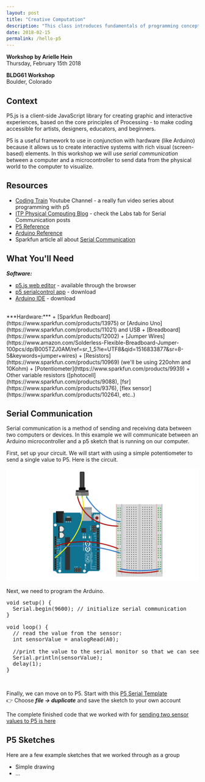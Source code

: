 ```yaml
---
layout: post
title: "Creative Computation"
description: "This class introduces fundamentals of programming concepts while creating interactive visual compositions that integrate with programmable hardware. The foundation of this class is p5.js, a JavaScript library by the Processing Foundation, which makes creative coding accessible for artists, designers, educators and beginners. In this workshop, we will get up and running with the p5 framework, and develop an interactive drawing program in the browser. We will then learn to integrate physical controllers and sensors using Arduino to manipulate our drawing application. You will walk away from this class having built an interactive interfaces that integrates both hardware and software. "
date: 2018-02-15
permalink: /hello-p5
---
```


**Workshop by Arielle Hein** <br>
Thursday, February 15th 2018

**BLDG61 Workshop**<br>
Boulder, Colorado

## Context
P5.js is a client-side JavaScript library for creating graphic and interactive experiences, based on the core principles of Processing - to make coding accessible for artists, designers, educators, and beginners.

P5 is a useful framework to use in conjunction with hardware (like Arduino) because it allows us to create interactive systems with rich visual (screen-based) elements. In this workshop we will use *serial communication* between a computer and a microcontroller to send data from the physical world to the computer to visualize.

## Resources
+ [Coding Train](https://www.youtube.com/playlist?list=PLRqwX-V7Uu6Zy51Q-x9tMWIv9cueOFTFA) Youtube Channel - a really fun video series about programming with p5
+ [ITP Physical Computing Blog](https://itp.nyu.edu/physcomp/labs/) - check the Labs tab for Serial Communication posts
+ [P5 Reference](https://p5js.org/)
+ [Arduino Reference](https://www.arduino.cc/reference/en/)
+ Sparkfun article all about [Serial Communication](https://learn.sparkfun.com/tutorials/serial-communication)

## What You'll Need
***Software:***
+ [p5.js web editor](http://alpha.editor.p5js.org) - available through the browser
+ [p5 serialcontrol app](https://github.com/vanevery/p5.serialcontrol/releases) - download
+ [Arduino IDE](https://www.arduino.cc/en/Main/Software) - download

<br>
***Hardware:***
+ [Sparkfun Redboard](https://www.sparkfun.com/products/13975) or [Arduino Uno](https://www.sparkfun.com/products/11021) and USB
+ [Breadboard](https://www.sparkfun.com/products/12002)
+ [Jumper Wires](https://www.amazon.com/Solderless-Flexible-Breadboard-Jumper-100pcs/dp/B005TZJ0AM/ref=sr_1_5?ie=UTF8&qid=1516833877&sr=8-5&keywords=jumper+wires)
+ [Resistors](https://www.sparkfun.com/products/10969) (we'll be using 220ohm and 10Kohm)
+ [Potentiometer](https://www.sparkfun.com/products/9939)
+ Other variable resistors ([photocell](https://www.sparkfun.com/products/9088), [fsr](https://www.sparkfun.com/products/9376), [flex sensor](https://www.sparkfun.com/products/10264), etc..)


## Serial Communication
Serial communication is a method of sending and receiving data between two computers or devices. In this example we will communicate between an Arduino microcontroller and a p5 sketch that is running on our computer.

First, set up your circuit. We will start with using a simple potentiometer to send a single value to P5. Here is the circuit.

![potentiometer](images/potentiometer.png "Potentiometer wiring")

Next, we need to program the Arduino.

<pre>
void setup() {
  Serial.begin(9600); // initialize serial communication
}

void loop() {
  // read the value from the sensor:
  int sensorValue = analogRead(A0);

  //print the value to the serial monitor so that we can see it
  Serial.println(sensorValue);
  delay(1);
}
</pre>

<br>

Finally, we can move on to P5. Start with this [P5 Serial Template](http://alpha.editor.p5js.org/coloringchaos/sketches/BkO7oXmvf) <br>👉 Choose ***file -> duplicate*** and save the sketch to your own account

The complete finished code that we worked with for [sending two sensor values to P5 is here](http://alpha.editor.p5js.org/coloringchaos/sketches/HJi61UXDG)

<!-- <iframe src="http://alpha.editor.p5js.org/embed/rkjZ-dzvM"></iframe> -->

## P5 Sketches
Here are a few example sketches that we worked through as a group

+ Simple drawing
+ ...
